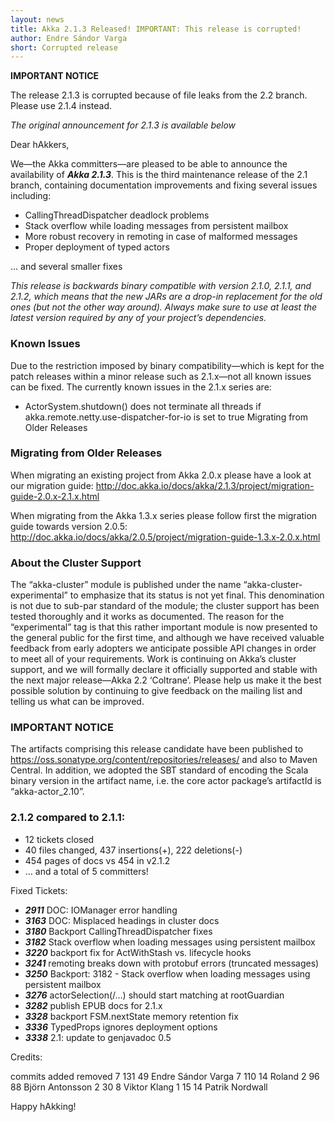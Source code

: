 ```yaml
---
layout: news
title: Akka 2.1.3 Released! IMPORTANT: This release is corrupted!
author: Endre Sándor Varga
short: Corrupted release
---
```


**IMPORTANT NOTICE**

The release 2.1.3 is corrupted because of file leaks from the 2.2 branch. Please use 2.1.4 instead.

*The original announcement for 2.1.3 is available below*

Dear hAkkers,

We—the Akka committers—are pleased to be able to announce the availability of ***Akka 2.1.3***. This is the third maintenance release of the 2.1 branch, containing documentation improvements and fixing several issues including:

 * CallingThreadDispatcher deadlock problems
 * Stack overflow while loading messages from persistent mailbox
 * More robust recovery in remoting in case of malformed messages
 * Proper deployment of typed actors

 ... and several smaller fixes

*This release is backwards binary compatible with version 2.1.0, 2.1.1, and 2.1.2, which means that the new JARs are a drop-in replacement for the old ones (but not the other way around). Always make sure to use at least the latest version required by any of your project’s dependencies.*

### Known Issues

Due to the restriction imposed by binary compatibility—which is kept for the patch releases within a minor release such as 2.1.x—not all known issues can be fixed. The currently known issues in the 2.1.x series are:

 * ActorSystem.shutdown() does not terminate all threads if akka.remote.netty.use-dispatcher-for-io is set to true
Migrating from Older Releases

### Migrating from Older Releases

When migrating an existing project from Akka 2.0.x please have a look at our migration guide:
http://doc.akka.io/docs/akka/2.1.3/project/migration-guide-2.0.x-2.1.x.html

When migrating from the Akka 1.3.x series please follow first the migration guide towards version 2.0.5:
http://doc.akka.io/docs/akka/2.0.5/project/migration-guide-1.3.x-2.0.x.html

### About the Cluster Support

The “akka-cluster” module is published under the name “akka-cluster-experimental” to emphasize that its status is not yet final. This denomination is not due to sub-par standard of the module; the cluster support has been tested thoroughly and it works as documented. The reason for the “experimental” tag is that this rather important module is now presented to the general public for the first time, and although we have received valuable feedback from early adopters we anticipate possible API changes in order to meet all of your requirements. Work is continuing on Akka’s cluster support, and we will formally declare it officially supported and stable with the next major release—Akka 2.2 ‘Coltrane’. Please help us make it the best possible solution by continuing to give feedback on the mailing list and telling us what can be improved.

### IMPORTANT NOTICE

The artifacts comprising this release candidate have been published to https://oss.sonatype.org/content/repositories/releases/ and also to Maven Central. In addition, we adopted the SBT standard of encoding the Scala binary version in the artifact name, i.e. the core actor package’s artifactId is “akka-actor_2.10”.

### 2.1.2 compared to 2.1.1:

* 12 tickets closed
* 40 files changed, 437 insertions(+), 222 deletions(-)
* 454 pages of docs vs 454 in v2.1.2
* … and a total of 5 committers!

Fixed Tickets:

* ***2911***  DOC: IOManager error handling
* ***3163***  DOC: Misplaced headings in cluster docs
* ***3180***  Backport CallingThreadDispatcher fixes
* ***3182***  Stack overflow when loading messages using persistent mailbox
* ***3220***  backport fix for ActWithStash vs. lifecycle hooks
* ***3241***  remoting breaks down with protobuf errors (truncated messages)
* ***3250***  Backport: 3182 - Stack overflow when loading messages using persistent mailbox
* ***3276***  actorSelection(/…) should start matching at rootGuardian
* ***3282***  publish EPUB docs for 2.1.x
* ***3328***  backport FSM.nextState memory retention fix
* ***3336***  TypedProps ignores deployment options
* ***3338***  2.1: update to genjavadoc 0.5

Credits:

commits added removed
      7   131      49 Endre Sándor Varga
      7   110      14 Roland
      2    96      88 Björn Antonsson
      2    30       8 Viktor Klang
      1    15      14 Patrik Nordwall

Happy hAkking!
